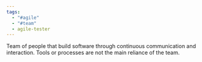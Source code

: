 ```yaml
---
tags:
  - "#agile"
  - "#team"
  - agile-tester
---
```

Team of people that build software through continuous communication and interaction. Tools or processes are not the main reliance of the team.